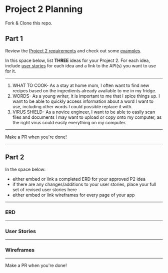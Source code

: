 # Project 2 Planning

Fork & Clone this repo.

## Part 1

Review the [Project 2 requirements](https://romebell.gitbook.io/sei-1019/projects/project-2) and check out some [examples](https://tmdarneille.gitbook.io/seirfx/11-projects/past-projects/project2).

In this space below, list **THREE** ideas for your Project 2. For each idea, include [user stories](https://revelry.co/user-stories-that-dont-suck/) for each idea and a link to the API(s) you want to use for it.

--------------------------------------------------------
1. WHAT TO COOK- As a stay at home mom, I often want to find new recipes based on the ingredients already available to me in my fridge.
2. WORDS- As a young writer, it is important to me that I spice things up. I want to be able to quickly access information about a word I want to use, including other words I could possible replace it with.
3. VIRUS SHIELD- As a novice engineer, I want to be able to easily scan files and documents I may want to upload or copy onto my computer, as the right virus could easily everything on my computer. 
---------------------------------------------------------

Make a PR when you're done!

---

## Part 2

In the space below:
* either embed or link a completed ERD for your approved P2 idea
* if there are any changes/additions to your user stories, place your full set of revised user stories here
* either embed or link wireframes for every page of your app

----------------------------------------------------------
### ERD

----------------------------------------------------------
### User Stories

----------------------------------------------------------
### Wireframes

----------------------------------------------------------

Make a PR when you're done!
